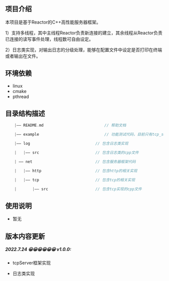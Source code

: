 ## 项目介绍

本项目是基于Reactor的C++高性能服务器框架。

1）支持多线程，其中主线程Reactor负责新连接的建立，其余线程从Reactor负责已连接的读写事件处理，线程数可自由设定。

2）日志类实现，对输出日志的分级处理，能够在配置文件中设定是否打印在终端或者输出在文件。



## 环境依赖

- linux
- cmake
- pthread


## 目录结构描述

```C++
	|—— README.md 							// 帮助文档

	|—— example 							// 功能测试代码，目前只有tcp_server、log测试

	|—— log								// 包含日志类实现

	|	|—— src							// 包含日志类的cpp文件

	| —— net							// 包含服务器框架代码

	| 	|—— http						// 包含http的相关实现

	|	|—— tcp							// 包含tcp的相关实现

	|		|—— src						// 包含tcp实现的cpp文件
```

## 使用说明

- 暂无



## 版本内容更新

##### 2022.7.24 😀😀😀😀😀😀 v1.0.0:

- tcpServer框架实现

- 日志类实现
